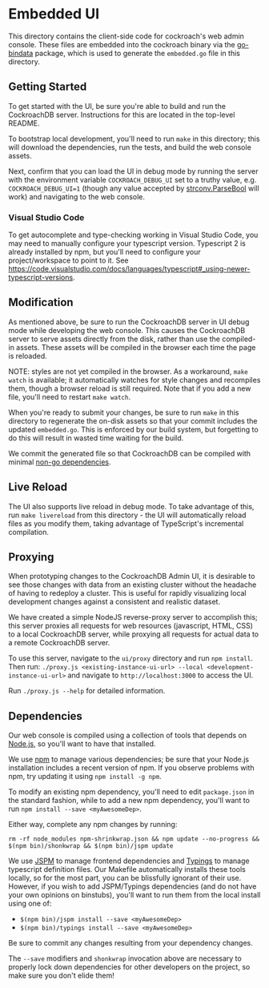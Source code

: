 # Embedded UI

This directory contains the client-side code for cockroach's web admin
console. These files are embedded into the cockroach binary via the
[go-bindata](https://github.com/jteeuwen/go-bindata) package, which is used to
generate the `embedded.go` file in this directory.

## Getting Started

To get started with the UI, be sure you're able to build and run the
CockroachDB server. Instructions for this are located in the top-level README.

To bootstrap local development, you'll need to run `make` in this directory;
this will download the dependencies, run the tests, and build the web console
assets.

Next, confirm that you can load the UI in debug mode by running the server
with the environment variable `COCKROACH_DEBUG_UI` set to a truthy value, e.g.
`COCKROACH_DEBUG_UI=1` (though any value accepted by
[strconv.ParseBool](https://godoc.org/strconv#ParseBool) will work) and
navigating to the web console.

### Visual Studio Code

To get autocomplete and type-checking working in Visual Studio Code, you may
need to manually configure your typescript version. Typescript 2 is already
installed by npm, but you'll need to configure your project/workspace to point
to it. See
https://code.visualstudio.com/docs/languages/typescript#_using-newer-typescript-versions.

## Modification

As mentioned above, be sure to run the CockroachDB server in UI debug mode
while developing the web console. This causes the CockroachDB server to serve
assets directly from the disk, rather than use the compiled-in assets. These
assets will be compiled in the browser each time the page is reloaded.

NOTE: styles are not yet compiled in the browser. As a workaround, `make
watch` is available; it automatically watches for style changes and recompiles
them, though a browser reload is still required. Note that if you add a new
file, you'll need to restart `make watch`.

When you're ready to submit your changes, be sure to run `make` in this
directory to regenerate the on-disk assets so that your commit includes the
updated `embedded.go`. This is enforced by our build system, but forgetting to
do this will result in wasted time waiting for the build.

We commit the generated file so that CockroachDB can be compiled with minimal
[non-go dependencies](#dependencies).

## Live Reload

The UI also supports live reload in debug mode. To take advantage of this, run
`make livereload` from this directory - the UI will automatically reload files
as you modify them, taking advantage of TypeScript's incremental compilation.

## Proxying

When prototyping changes to the CockroachDB Admin UI, it is desirable to see
those changes with data from an existing cluster without the headache of having
to redeploy a cluster. This is useful for rapidly visualizing local development
changes against a consistent and realistic dataset.

We have created a simple NodeJS reverse-proxy server to accomplish this; this
server proxies all requests for web resources (javascript, HTML, CSS) to a local
CockroachDB server, while proxying all requests for actual data to a remote
CockroachDB server.

To use this server, navigate to the `ui/proxy` directory and run `npm install`.
Then run:
`./proxy.js <existing-instance-ui-url> --local <development-instance-ui-url>`
and navigate to `http://localhost:3000` to access the UI.

Run `./proxy.js --help` for detailed information.

## Dependencies

Our web console is compiled using a collection of tools that depends on
[Node.js](https://nodejs.org/), so you'll want to have that installed.

We use [npm](https://www.npmjs.com/) to manage various dependencies; be sure
that your Node.js installation includes a recent version of npm. If you
observe problems with npm, try updating it using `npm install -g npm`.

To modify an existing npm dependency, you'll need to edit `package.json` in
the standard fashion, while to add a new npm dependency, you'll want to run
`npm install --save <myAwesomeDep>`.

Either way, complete any npm changes by running:
```
rm -rf node_modules npm-shrinkwrap.json && npm update --no-progress && $(npm bin)/shonkwrap && $(npm bin)/jspm update
```

We use [JSPM](http://jspm.io/) to manage frontend dependencies and
[Typings](https://github.com/typings/typings) to manage typescript definition
files. Our Makefile automatically installs these tools locally, so for the
most part, you can be blissfully ignorant of their use. However, if you wish
to add JSPM/Typings dependencies (and do not have your own opinions on
binstubs), you'll want to run them from the local install using one of:

- `$(npm bin)/jspm install --save <myAwesomeDep>`
- `$(npm bin)/typings install --save <myAwesomeDep>`

Be sure to commit any changes resulting from your dependency changes.

The `--save` modifiers and `shonkwrap` invocation above are necessary to
properly lock down dependencies for other developers on the project, so make
sure you don't elide them!
